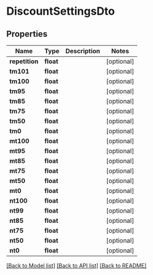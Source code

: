 # DiscountSettingsDto

## Properties
Name | Type | Description | Notes
------------ | ------------- | ------------- | -------------
**repetition** | **float** |  | [optional] 
**tm101** | **float** |  | [optional] 
**tm100** | **float** |  | [optional] 
**tm95** | **float** |  | [optional] 
**tm85** | **float** |  | [optional] 
**tm75** | **float** |  | [optional] 
**tm50** | **float** |  | [optional] 
**tm0** | **float** |  | [optional] 
**mt100** | **float** |  | [optional] 
**mt95** | **float** |  | [optional] 
**mt85** | **float** |  | [optional] 
**mt75** | **float** |  | [optional] 
**mt50** | **float** |  | [optional] 
**mt0** | **float** |  | [optional] 
**nt100** | **float** |  | [optional] 
**nt99** | **float** |  | [optional] 
**nt85** | **float** |  | [optional] 
**nt75** | **float** |  | [optional] 
**nt50** | **float** |  | [optional] 
**nt0** | **float** |  | [optional] 

[[Back to Model list]](../README.md#documentation-for-models) [[Back to API list]](../README.md#documentation-for-api-endpoints) [[Back to README]](../README.md)


